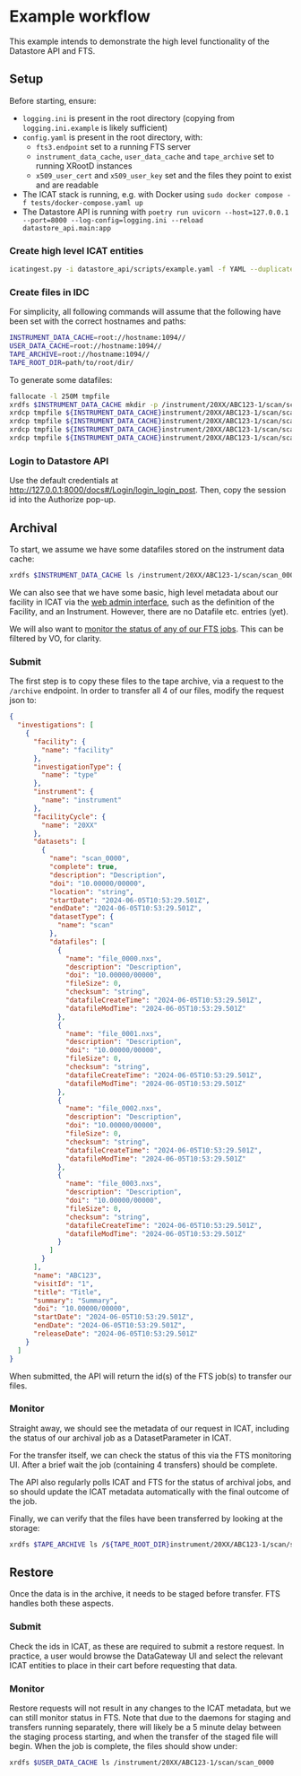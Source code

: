 # Example workflow

This example intends to demonstrate the high level functionality of the Datastore API and FTS.

## Setup
Before starting, ensure:
- `logging.ini` is present in the root directory (copying from `logging.ini.example` is likely sufficient)
- `config.yaml` is present in the root directory, with:
  - `fts3.endpoint` set to a running FTS server
  - `instrument_data_cache`, `user_data_cache` and `tape_archive` set to running XRootD instances
  - `x509_user_cert` and `x509_user_key` set and the files they point to exist and are readable
- The ICAT stack is running, e.g. with Docker using `sudo docker compose -f tests/docker-compose.yaml up`
- The Datastore API is running with `poetry run uvicorn --host=127.0.0.1 --port=8000 --log-config=logging.ini --reload datastore_api.main:app`

### Create high level ICAT entities
```bash
icatingest.py -i datastore_api/scripts/example.yaml -f YAML --duplicate IGNORE --url http://localhost:18080 --no-check-certificate --auth simple --user root --pass pw
```

### Create files in IDC
For simplicity, all following commands will assume that the following have been set with the correct hostnames and paths:
```bash
INSTRUMENT_DATA_CACHE=root://hostname:1094//
USER_DATA_CACHE=root://hostname:1094//
TAPE_ARCHIVE=root://hostname:1094//
TAPE_ROOT_DIR=path/to/root/dir/
```

To generate some datafiles:
```bash
fallocate -l 250M tmpfile
xrdfs $INSTRUMENT_DATA_CACHE mkdir -p /instrument/20XX/ABC123-1/scan/scan_0000
xrdcp tmpfile ${INSTRUMENT_DATA_CACHE}instrument/20XX/ABC123-1/scan/scan_0000/file_0000.nxs
xrdcp tmpfile ${INSTRUMENT_DATA_CACHE}instrument/20XX/ABC123-1/scan/scan_0000/file_0001.nxs
xrdcp tmpfile ${INSTRUMENT_DATA_CACHE}instrument/20XX/ABC123-1/scan/scan_0000/file_0002.nxs
xrdcp tmpfile ${INSTRUMENT_DATA_CACHE}instrument/20XX/ABC123-1/scan/scan_0000/file_0003.nxs
```

### Login to Datastore API
Use the default credentials at http://127.0.0.1:8000/docs#/Login/login_login_post.
Then, copy the session id into the Authorize pop-up.

## Archival
To start, we assume we have some datafiles stored on the instrument data cache:
```bash
xrdfs $INSTRUMENT_DATA_CACHE ls /instrument/20XX/ABC123-1/scan/scan_0000
```

We can also see that we have some basic, high level metadata about our facility in ICAT via the [web admin interface](https://vigorous-lamarr-7b3487.netlify.app/), such as the definition of the Facility, and an Instrument. However, there are no Datafile etc. entries (yet).

We will also want to [monitor the status of any of our FTS jobs](https://fts3-test.gridpp.rl.ac.uk:8449). This can be filtered by VO, for clarity.

### Submit
The first step is to copy these files to the tape archive, via a request to the `/archive` endpoint. In order to transfer all 4 of our files, modify the request json to:
```json
{
  "investigations": [
    {
      "facility": {
        "name": "facility"
      },
      "investigationType": {
        "name": "type"
      },
      "instrument": {
        "name": "instrument"
      },
      "facilityCycle": {
        "name": "20XX"
      },
      "datasets": [
        {
          "name": "scan_0000",
          "complete": true,
          "description": "Description",
          "doi": "10.00000/00000",
          "location": "string",
          "startDate": "2024-06-05T10:53:29.501Z",
          "endDate": "2024-06-05T10:53:29.501Z",
          "datasetType": {
            "name": "scan"
          },
          "datafiles": [
            {
              "name": "file_0000.nxs",
              "description": "Description",
              "doi": "10.00000/00000",
              "fileSize": 0,
              "checksum": "string",
              "datafileCreateTime": "2024-06-05T10:53:29.501Z",
              "datafileModTime": "2024-06-05T10:53:29.501Z"
            },
            {
              "name": "file_0001.nxs",
              "description": "Description",
              "doi": "10.00000/00000",
              "fileSize": 0,
              "checksum": "string",
              "datafileCreateTime": "2024-06-05T10:53:29.501Z",
              "datafileModTime": "2024-06-05T10:53:29.501Z"
            },
            {
              "name": "file_0002.nxs",
              "description": "Description",
              "doi": "10.00000/00000",
              "fileSize": 0,
              "checksum": "string",
              "datafileCreateTime": "2024-06-05T10:53:29.501Z",
              "datafileModTime": "2024-06-05T10:53:29.501Z"
            },
            {
              "name": "file_0003.nxs",
              "description": "Description",
              "doi": "10.00000/00000",
              "fileSize": 0,
              "checksum": "string",
              "datafileCreateTime": "2024-06-05T10:53:29.501Z",
              "datafileModTime": "2024-06-05T10:53:29.501Z"
            }
          ]
        }
      ],
      "name": "ABC123",
      "visitId": "1",
      "title": "Title",
      "summary": "Summary",
      "doi": "10.00000/00000",
      "startDate": "2024-06-05T10:53:29.501Z",
      "endDate": "2024-06-05T10:53:29.501Z",
      "releaseDate": "2024-06-05T10:53:29.501Z"
    }
  ]
}
```

When submitted, the API will return the id(s) of the FTS job(s) to transfer our files.

### Monitor
Straight away, we should see the metadata of our request in ICAT, including the status of our archival job as a DatasetParameter in ICAT.

For the transfer itself, we can check the status of this via the FTS monitoring UI. After a brief wait the job (containing 4 transfers) should be complete.

The API also regularly polls ICAT and FTS for the status of archival jobs, and so should update the ICAT metadata automatically with the final outcome of the job.

Finally, we can verify that the files have been transferred by looking at the storage:
```bash
xrdfs $TAPE_ARCHIVE ls /${TAPE_ROOT_DIR}instrument/20XX/ABC123-1/scan/scan_0000
```

## Restore
Once the data is in the archive, it needs to be staged before transfer. FTS handles both these aspects.

### Submit
Check the ids in ICAT, as these are required to submit a restore request. In practice, a user would browse the DataGateway UI and select the relevant ICAT entities to place in their cart before requesting that data. 

### Monitor
Restore requests will not result in any changes to the ICAT metadata, but we can still monitor status in FTS. Note that due to the daemons for staging and transfers running separately, there will likely be a 5 minute delay between the staging process starting, and when the transfer of the staged file will begin. When the job is complete, the files should show under:
```bash
xrdfs $USER_DATA_CACHE ls /instrument/20XX/ABC123-1/scan/scan_0000
```
